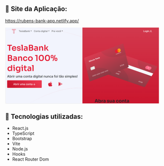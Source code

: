## 🧩 Site da Aplicação:

https://rubens-bank-app.netlify.app/

<img src="https://github.com/rubensinojosa/bank-web/blob/main/public/bank.png" align="center" />

## 🧩 Tecnologias utilizadas:

- React.js
- TypeScript
- Bootstrap
- Vite
- Node.js
- Hooks
- React Router Dom


